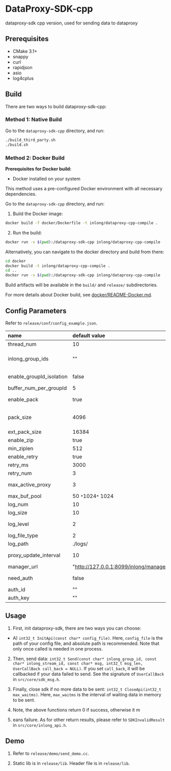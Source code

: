 <!--

    Licensed to the Apache Software Foundation (ASF) under one
    or more contributor license agreements.  See the NOTICE file
    distributed with this work for additional information
    regarding copyright ownership.  The ASF licenses this file
    to you under the Apache License, Version 2.0 (the
    "License"); you may not use this file except in compliance
    with the License.  You may obtain a copy of the License at

      http://www.apache.org/licenses/LICENSE-2.0

    Unless required by applicable law or agreed to in writing,
    software distributed under the License is distributed on an
    "AS IS" BASIS, WITHOUT WARRANTIES OR CONDITIONS OF ANY
    KIND, either express or implied.  See the License for the
    specific language governing permissions and limitations
    under the License.

-->

# DataProxy-SDK-cpp

dataproxy-sdk cpp version, used for sending data to dataproxy

## Prerequisites

* CMake 3.1+
* snappy
* curl
* rapidjson
* asio
* log4cplus

## Build

There are two ways to build dataproxy-sdk-cpp:

### Method 1: Native Build

Go to the `dataproxy-sdk-cpp` directory, and run:

```bash
./build_third_party.sh
./build.sh
```

### Method 2: Docker Build

**Prerequisites for Docker build:**
- Docker installed on your system

This method uses a pre-configured Docker environment with all necessary dependencies.

Go to the `dataproxy-sdk-cpp` directory, and run:

1. Build the Docker image:
```bash
docker build -f docker/Dockerfile -t inlong/dataproxy-cpp-compile .
```

2. Run the build:
```bash
docker run -v $(pwd):/dataproxy-sdk-cpp inlong/dataproxy-cpp-compile
```

Alternatively, you can navigate to the docker directory and build from there:

```bash
cd docker
docker build -t inlong/dataproxy-cpp-compile .
cd ..
docker run -v $(pwd):/dataproxy-sdk-cpp inlong/dataproxy-cpp-compile
```

Build artifacts will be available in the `build/` and `release/` subdirectories.

For more details about Docker build, see [docker/README-Docker.md](docker/README-Docker.md).

## Config Parameters

Refer to `release/conf/config_example.json`.

| name                     | default value                                                      | description                                                                                                |
|:-------------------------|:-------------------------------------------------------------------|:-----------------------------------------------------------------------------------------------------------|
| thread_num               | 10                                                                 | number of network sending threads                                                                          |
| inlong_group_ids         | ""                                                                 | the list of inlong_group_id, seperated by commas, such as "b_inlong_group_test_01, b_inlong_group_test_02" |
| enable_groupId_isolation | false                                                              | whether different groupid data using different buffer pools inside the sdk                                 |
| buffer_num_per_groupId   | 5                                                                  | number of buffer pools of each groupid                                                                     |
| enable_pack              | true                                                               | whether multiple messages are packed while sending to dataproxy                                            |
| pack_size                | 4096                                                               | byte, pack messages and send to dataproxy when the data in buffer pool exceeds this value                  |
| ext_pack_size            | 16384                                                              | byte, maximum length of a message                                                                          |
| enable_zip               | true                                                               | whether zip data while sending to dataproxy                                                                |
| min_ziplen               | 512                                                                | byte, minimum zip len                                                                                      |
| enable_retry             | true                                                               | whether do resend while failed to send data                                                                |
| retry_ms                 | 3000                                                               | millisecond, resend interval                                                                               |
| retry_num                | 3                                                                  | maximum resend times                                                                                       |
| max_active_proxy         | 3                                                                  | maximum number of established connections with dataproxy                                                   |
| max_buf_pool             | 50 `*`1024`*` 1024                                                 | byte, the size of buffer pool                                                                              |
| log_num                  | 10                                                                 | maximum number of log files                                                                                |
| log_size                 | 10                                                                 | MB, maximum size of one log file                                                                           |
| log_level                | 2                                                                  | log level: trace(4)>debug(3)>info(2)>warn(1)>error(0)                                                      |
| log_file_type            | 2                                                                  | type of log output: 2->file, 1->console                                                                    |
| log_path                 | ./logs/                                                            | log path                                                                                                   |
| proxy_update_interval    | 10                                                                 | interval of requesting and updating dataproxy lists from manager                                           |
| manager_url              | "http://127.0.0.1:8099/inlong/manager/openapi/dataproxy/getIpList" | the url of manager openapi                                                                                 |
| need_auth                | false                                                              | whether need authentication while interacting with manager                                                 |
| auth_id                  | ""                                                                 | authenticate id if need authentication                                                                     |
| auth_key                 | ""                                                                 | authenticate key if need authentication                                                                    |

## Usage

1. First, init dataproxy-sdk, there are two ways you can choose:

- A) `int32_t InitApi(const char* config_file)`. Here, `config_file` is the path of your config file, and absolute
  path is recommended. Note that only once called is needed in one process.

2. Then, send
   data: `int32_t Send(const char* inlong_group_id, const char* inlong_stream_id, const char* msg, int32_t msg_len, UserCallBack call_back = NULL)`.
   If you set `call_back`, it will be callbacked if your data failed to send. See the signature of `UserCallBack`
   in `src/core/sdk_msg.h`.

3. Finally, close sdk if no more data to be sent: `int32_t CloseApi(int32_t max_waitms)`. Here, `max_waitms` is the
   interval of waiting data in memory to be sent.

4. Note, the above functions return 0 if success, otherwise it m

5. eans failure. As for other return results, please refer
   to `SDKInvalidResult` in `src/core/inlong_api.h`.

## Demo

1. Refer to `release/demo/send_demo.cc`.

2. Static lib is in `release/lib`. Header file is in `release/lib`.
